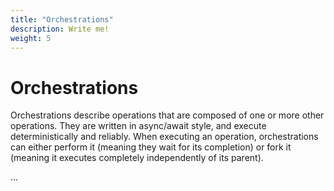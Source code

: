 ```yaml
---
title: "Orchestrations"
description: Write me!
weight: 5
---
```


# Orchestrations

Orchestrations describe operations that are composed of one or more other operations. They are written in async/await style, and execute deterministically and reliably. When executing an operation, orchestrations can either perform it (meaning they wait for its completion) or fork it (meaning it executes completely independently of its parent).

...